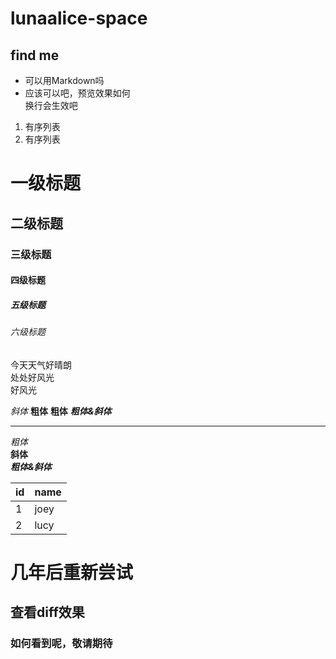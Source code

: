 # lunaalice-space
## find me
- 可以用Markdown吗
- 应该可以吧，预览效果如何<br> 换行会生效吧
1. 有序列表
2. 有序列表
# 一级标题
## 二级标题
### 三级标题
#### 四级标题
##### 五级标题
###### 六级标题

<p>
  今天天气好晴朗 <br> 
  处处好风光  <br>
  好风光
</p>

<p>
  <i>斜体</i>
 <b>粗体</b>
 <strong>粗体</strong>
  <i><b>粗体&斜体</b></i>
  </p>

***
*粗体*   
**斜体**   
***粗体&斜体***
  


|id|name|
|--|--|
|1|joey|
|2|lucy|

# 几年后重新尝试
## 查看diff效果
### 如何看到呢，敬请期待







